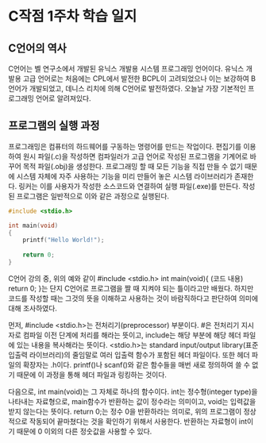 # C작점 1주차 학습 일지

## C언어의 역사

C언어는 벨 연구소에서 개발된 유닉스 개발용 시스템 프로그래밍 언어이다. 유닉스 개발용 고급 언어로는 처음에는 CPL에서 발전한 BCPL이 고려되었으나 이는 보강하여 B언어가 개발되었고, 데니스 리치에 의해 C언어로 발전하였다. 오늘날 가장 기본적인 프로그래밍 언어로 알려져있다.

## 프로그램의 실행 과정

프로그래밍은 컴퓨터의 하드웨어를 구동하는 명령어를 만드는 작업이다. 편집기를 이용하여 원시 파일(.c)을 작성하면 컴파일러가 고급 언어로 작성된 프로그램을 기계어로 바꾸어 목적 파일(.obj)을 생성한다. 프로그래밍 할 때 모든 기능을 직접 만들 수 없기 때문에 시스템 자체에 자주 사용하는 기능을 미리 만들어 놓은 시스템 라이브러리가 존재한다. 링커는 이를 사용자가 작성한 소스코드와 연결하여 실행 파일(.exe)를 만든다. 작성된 프로그램은 일반적으로 이와 같은 과정으로 실행된다.

```C
#include <stdio.h>

int main(void)
{
    printf("Hello World!");
    
    return 0;    
}
```

C언어 강의 중, 위의 예와 같이 #include <stdio.h> int main(void){ (코드 내용) return 0; }는 단지 C언어로 프로그램을 짤 때 지켜야 되는 틀이라고만 배웠다. 하지만 코드를 작성할 때는 그것의 뜻을 이해하고 사용하는 것이 바람직하다고 판단하여 의미에 대해 조사하였다. 

먼저, #include <stdio.h>는 전처리기(preprocessor) 부분이다. #은 전처리기 지시자로 컴파일 이전 단계에 처리를 해라는 뜻이고, include는 해당 부분에 해당 헤더 파일에 있는 내용을 복사해라는 뜻이다. <stdio.h>는 standard input/output library(표준입출력 라이브러리)의 줄임말로 여러 입출력 함수가 포함된 헤더 파일이다. 또한 헤더 파일의 확장자는 .h이다. printf()나 scanf()와 같은 함수들을 매번 새로 정의하여 쓸 수 없기 때문에 이 과정을 통해 헤더 파일과 링킹하는 것이다.

다음으로, int main(void)는 그 자체로 하나의 함수이다. int는 정수형(integer type)을 나타내는 자료형으로, main함수가 반환하는 값이 정수라는 의미이고, void는 입력값을 받지 않는다는 뜻이다. return 0;는 정수 0을 반환하라는 의미로, 위의 프로그램이 정상적으로 작동되어 끝마쳤다는 것을 확인하기 위해서 사용한다. 반환하는 자료형이 int이기 때문에 0 이외의 다른 정숫값을 사용할 수 있다.
